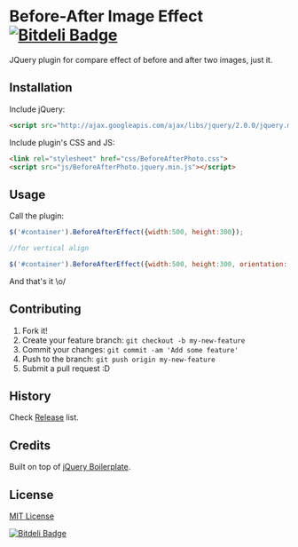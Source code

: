 # Before-After Image Effect [![Bitdeli Badge](https://d2weczhvl823v0.cloudfront.net/ederFortunato/beforeaftereffect.js/trend.png)](https://bitdeli.com/free "Bitdeli Badge")

JQuery plugin for compare effect of before and after two images, just it.


## Installation



Include jQuery:

```html
<script src="http://ajax.googleapis.com/ajax/libs/jquery/2.0.0/jquery.min.js"></script>
```

Include plugin's CSS and JS:

```html
<link rel="stylesheet" href="css/BeforeAfterPhoto.css">
<script src="js/BeforeAfterPhoto.jquery.min.js"></script>
```

## Usage

Call the plugin:

```javascript
$('#container').BeforeAfterEffect({width:500, height:300});

//for vertical align

$('#container').BeforeAfterEffect({width:500, height:300, orientation:'V'});
```

And that's it \o/

## Contributing

1. Fork it!
2. Create your feature branch: `git checkout -b my-new-feature`
3. Commit your changes: `git commit -am 'Add some feature'`
4. Push to the branch: `git push origin my-new-feature`
5. Submit a pull request :D

## History

Check [Release](https://github.com/ederFortunato/BeforeAfterEffect.js/releases) list.

## Credits

Built on top of [jQuery Boilerplate](http://jqueryboilerplate.com).

## License

[MIT License](http://opensource.org/licenses/MIT)

[![Bitdeli Badge](https://d2weczhvl823v0.cloudfront.net/ederFortunato/beforeaftereffect.js/trend.png)](https://bitdeli.com/free "Bitdeli Badge")

